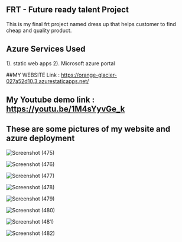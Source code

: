 ## FRT - Future ready talent Project

This is my final frt project named dress up that helps customer to find cheap and quality product.

## Azure Services Used
1). static web apps
2). Microsoft azure portal

##MY WEBSITE Link : https://orange-glacier-027a52d10.3.azurestaticapps.net/

## My Youtube demo link : https://youtu.be/1M4sYyvGe_k


## These are some pictures of my website and azure deployment

![Screenshot (475)](https://github.com/gargvats/final_pro/assets/123257034/ee4673b7-1800-44bd-be6b-c5e9bf4adfb0)


![Screenshot (476)](https://github.com/gargvats/final_pro/assets/123257034/d90e4d4f-98f5-4fed-b8d6-b8e942907267)



![Screenshot (477)](https://github.com/gargvats/final_pro/assets/123257034/362a6eae-7756-483e-88b5-7345b4fd55d6)


![Screenshot (478)](https://github.com/gargvats/final_pro/assets/123257034/b831dba5-af24-484d-b32a-28534d52daed)



![Screenshot (479)](https://github.com/gargvats/final_pro/assets/123257034/a7cc3466-c444-4751-b372-e40b7b7dbbb4)


![Screenshot (480)](https://github.com/gargvats/final_pro/assets/123257034/e6c608a2-2c9f-49ca-934a-4e5106fdb408)


![Screenshot (481)](https://github.com/gargvats/final_pro/assets/123257034/f0ae9da3-fb80-4a30-8f47-b1cdc24294fb)


![Screenshot (482)](https://github.com/gargvats/final_pro/assets/123257034/c186f317-b600-4843-847f-a64d22b6fa89)






